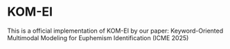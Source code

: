 # KOM-EI
This is a official implementation of KOM-EI by our paper: Keyword-Oriented Multimodal Modeling for Euphemism Identification (ICME 2025)
